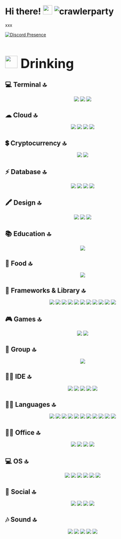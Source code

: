 <h1>Hi there! <img src = "https://cdn.discordapp.com/emojis/625936333248004096.png?v=1" high="20px" width="30px"> <img src="https://komarev.com/ghpvc/?username=crawlerparty&label=Number%20Visitors&color=5210fa" alt="crawlerparty" />
</h1>
<p>xxx
</body>

[![Discord Presence](https://lanyard-profile-readme.vercel.app/api/620600867816734742?theme=dark&bg=06154a&animated=true&hideDiscrim=false&borderRadius=20px)](https://discord.com/users/620600867816734742)

 <h1 style="font-size:300%;"><img src = "https://cdn.discordapp.com/emojis/812305547436883968.png?v=1" high="20px" width="40px"> Drinking</h1>

## 💻 Terminal 🔝
<p align="center">
 <img src= "https://img.shields.io/badge/GIT-E44C30?style=for-the-badge&logo=git&logoColor=white" >
 <img src= "https://img.shields.io/badge/powershell-5391FE?style=for-the-badge&logo=powershell&logoColor=white" >
<img src= "https://img.shields.io/badge/windows%20terminal-4D4D4D?style=for-the-badge&logo=windows%20terminal&logoColor=white" >
</p>

## ☁ Cloud 🔝
<p align="center">
 <img src= "https://img.shields.io/badge/Amazon_AWS-FF9900?style=for-the-badge&logo=amazonaws&logoColor=white">
<img src= "https://img.shields.io/badge/Google_Cloud-4285F4?style=for-the-badge&logo=google-cloud&logoColor=white">
<img src= "https://img.shields.io/badge/microsoft%20azure-0089D6?style=for-the-badge&logo=microsoft-azure&logoColor=white">
<img src= "https://img.shields.io/badge/Heroku-430098?style=for-the-badge&logo=heroku&logoColor=white"> 
</p>

## 💲 Cryptocurrency 🔝
<p align="center">
<img src= "https://img.shields.io/badge/Bitcoin-000000?style=for-the-badge&logo=bitcoin&logoColor=white">
<img src= "https://img.shields.io/badge/Ethereum-3C3C3D?style=for-the-badge&logo=Ethereum&logoColor=white">
</p>

## ⚡ Database 🔝
<p align="center">
<img src= "https://img.shields.io/badge/MongoDB-4EA94B?style=for-the-badge&logo=mongodb&logoColor=white">
<img src= "https://img.shields.io/badge/MySQL-005C84?style=for-the-badge&logo=mysql&logoColor=white">
<img src= "https://img.shields.io/badge/SQLite-07405E?style=for-the-badge&logo=sqlite&logoColor=white">
<img src= "https://img.shields.io/badge/Supabase-181818?style=for-the-badge&logo=supabase&logoColor=white">
</p>

##  🖍 Design 🔝
<p align="center">
<img src= "https://img.shields.io/badge/Adobe%20Photoshop-31A8FF?style=for-the-badge&logo=Adobe%20Photoshop&logoColor=black">
<img src= "https://img.shields.io/badge/blender-%23F5792A.svg?style=for-the-badge&logo=blender&logoColor=white">
<img src= "https://img.shields.io/badge/Adobe%20after%20affects-CF96FD?style=for-the-badge&logo=Adobe%20after%20effects&logoColor=393665">
</p>

## 📚 Education 🔝
<p align="center">
 <img src= "https://img.shields.io/badge/Udemy-EC5252?style=for-the-badge&logo=Udemy&logoColor=white">
</p>

## 🍔 Food 🔝
<p align="center">
<img src= "https://img.shields.io/badge/KFC-F40027?style=for-the-badge&logo=kfc&logoColor=white">
</p>

## 🚀 Frameworks & Library 🔝
<p align="center">
<img src= "https://img.shields.io/badge/.NET-512BD4?style=for-the-badge&logo=dotnet&logoColor=white">
<img src= "https://img.shields.io/badge/Bootstrap-563D7C?style=for-the-badge&logo=bootstrap&logoColor=white">
<img src= "https://img.shields.io/badge/Electron-2B2E3A?style=for-the-badge&logo=electron&logoColor=9FEAF9">
<img src= "https://img.shields.io/badge/Elixir-4B275F?style=for-the-badge&logo=elixir&logoColor=white">
<img src= "https://img.shields.io/badge/Express.js-000000?style=for-the-badge&logo=express&logoColor=white">
<img src= "https://img.shields.io/badge/Microsoft-666666?style=for-the-badge&logo=microsoft&logoColor=white">
<img src= "https://img.shields.io/badge/Node.js-339933?style=for-the-badge&logo=nodedotjs&logoColor=white">
<img src= "https://img.shields.io/badge/npm-CB3837?style=for-the-badge&logo=npm&logoColor=white">
<img src= "https://img.shields.io/badge/React-20232A?style=for-the-badge&logo=react&logoColor=61DAFB">
<img src= "https://img.shields.io/badge/Rust-000000?style=for-the-badge&logo=rust&logoColor=white">
<img src= "https://img.shields.io/badge/Vue.js-35495E?style=for-the-badge&logo=vuedotjs&logoColor=4FC08D">
</p>

## 🎮 Games 🔝
<p align="center">
<img src= "https://img.shields.io/badge/Riot_Games-D32936?style=for-the-badge&logo=riot-games&logoColor=white">
<img src= "https://img.shields.io/badge/Steam-000000?style=for-the-badge&logo=steam&logoColor=white"> 
</p>

## 🤜 Group 🔝
<p align="center">
<img src= "https://img.shields.io/badge/Discord-5865F2?style=for-the-badge&logo=discord&logoColor=white">
</p>

## 👩‍💻 IDE 🔝
<p align="center">
<img src= "https://img.shields.io/badge/Notepad++-90E59A.svg?style=for-the-badge&logo=notepad%2B%2B&logoColor=black">
<img src= "https://img.shields.io/badge/VSCode-0078D4?style=for-the-badge&logo=visual%20studio%20code&logoColor=white">
<img src= "https://img.shields.io/badge/Visual_Studio-5C2D91?style=for-the-badge&logo=visual%20studio&logoColor=white">
<img src= "https://img.shields.io/badge/Visual_Studio_Code-0078D4?style=for-the-badge&logo=visual%20studio%20code&logoColor=white">
<img src= "https://img.shields.io/badge/WebStorm-000000?style=for-the-badge&logo=WebStorm&logoColor=white">
</p>

## 👩‍💻 Languages 🔝
<p align="center">
<img src= "https://img.shields.io/badge/C-00599C?style=for-the-badge&logo=c&logoColor=white">
<img src= "https://img.shields.io/badge/C%23-239120?style=for-the-badge&logo=c-sharp&logoColor=white">
<img src= "https://img.shields.io/badge/C%2B%2B-00599C?style=for-the-badge&logo=c%2B%2B&logoColor=white">
<img src= "https://img.shields.io/badge/CSS3-1572B6?style=for-the-badge&logo=css3&logoColor=white">
<img src= "https://img.shields.io/badge/HTML5-E34F26?style=for-the-badge&logo=html5&logoColor=white">
<img src= "https://img.shields.io/badge/JavaScript-323330?style=for-the-badge&logo=javascript&logoColor=F7DF1E">
<img src= "https://img.shields.io/badge/Lua-2C2D72?style=for-the-badge&logo=lua&logoColor=white">
<img src= "https://img.shields.io/badge/PHP-777BB4?style=for-the-badge&logo=php&logoColor=white">
<img src= "https://img.shields.io/badge/Python-FFD43B?style=for-the-badge&logo=python&logoColor=blue">
<img src= "https://img.shields.io/badge/Rust-black?style=for-the-badge&logo=rust&logoColor=#E57324">
<img src= "https://img.shields.io/badge/TypeScript-007ACC?style=for-the-badge&logo=typescript&logoColor=white">
</p>

## 👨‍💻 Office 🔝
<p align="center">
<img src= "https://img.shields.io/badge/Microsoft_Excel-217346?style=for-the-badge&logo=microsoft-excel&logoColor=white">
<img src= "https://img.shields.io/badge/Microsoft_Office-D83B01?style=for-the-badge&logo=microsoft-office&logoColor=white">
<img src= "https://img.shields.io/badge/Microsoft_PowerPoint-B7472A?style=for-the-badge&logo=microsoft-powerpoint&logoColor=white">
<img src= "https://img.shields.io/badge/Microsoft_Word-2B579A?style=for-the-badge&logo=microsoft-word&logoColor=white">
</p>

## 💻 OS 🔝
<p align="center">
<img src= "https://img.shields.io/badge/iOS-000000?style=for-the-badge&logo=ios&logoColor=white">
<img src= "https://img.shields.io/badge/Kali_Linux-557C94?style=for-the-badge&logo=kali-linux&logoColor=white">
<img src= "https://img.shields.io/badge/Linux-FCC624?style=for-the-badge&logo=linux&logoColor=black">
<img src= "https://img.shields.io/badge/mac%20os-000000?style=for-the-badge&logo=apple&logoColor=white">
<img src= "https://img.shields.io/badge/Ubuntu-E95420?style=for-the-badge&logo=ubuntu&logoColor=white">
<img src= "https://img.shields.io/badge/Windows-0078D6?style=for-the-badge&logo=windows&logoColor=white">
</p>

## 👨 Social 🔝
<p align="center">
<img src= "https://img.shields.io/badge/Devpost-003E54?style=for-the-badge&logo=Devpost&logoColor=white">
<img src= "https://img.shields.io/badge/GitHub-100000?style=for-the-badge&logo=github&logoColor=white">
<img src= "https://img.shields.io/badge/Instagram-E4405F?style=for-the-badge&logo=instagram&logoColor=white">
<img src= "https://img.shields.io/badge/Profile%20Visitors-172B4D?style=for-the-badge&logo=Opsgenie&logoColor=white">
</p>

## 🎶 Sound 🔝
<p align="center">
<img src= "https://img.shields.io/badge/apple%20music-F34E68?style=for-the-badge&logo=apple%20music&logoColor=white">
<img src= "https://img.shields.io/badge/Deezer-FEAA2D?style=for-the-badge&logo=deezer&logoColor=white">
<img src= "https://img.shields.io/badge/SoundCloud-FF3300?style=for-the-badge&logo=soundcloud&logoColor=white">
<img src= "https://img.shields.io/badge/Spotify-1ED760?&style=for-the-badge&logo=spotify&logoColor=white">
<img src= "https://img.shields.io/badge/YouTube_Music-FF0000?style=for-the-badge&logo=youtube-music&logoColor=white">
</p>
